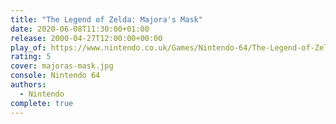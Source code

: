 ```yaml
---
title: "The Legend of Zelda: Majora's Mask"
date: 2020-06-08T11:30:00+01:00
release: 2000-04-27T12:00:00+00:00
play_of: https://www.nintendo.co.uk/Games/Nintendo-64/The-Legend-of-Zelda-Majora-s-Mask-269525.html
rating: 5
cover: majoras-mask.jpg
console: Nintendo 64
authors:
  - Nintendo
complete: true
---
```


